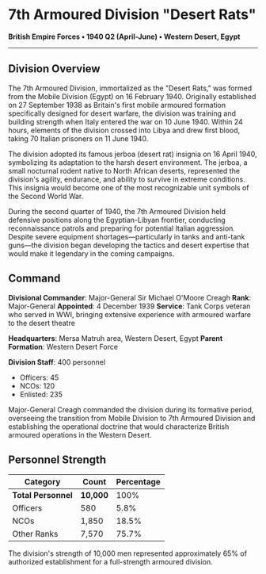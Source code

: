 # 7th Armoured Division "Desert Rats"

**British Empire Forces • 1940 Q2 (April-June) • Western Desert, Egypt**

---

## Division Overview

The 7th Armoured Division, immortalized as the "Desert Rats," was formed from the Mobile Division (Egypt) on 16 February 1940. Originally established on 27 September 1938 as Britain's first mobile armoured formation specifically designed for desert warfare, the division was training and building strength when Italy entered the war on 10 June 1940. Within 24 hours, elements of the division crossed into Libya and drew first blood, taking 70 Italian prisoners on 11 June 1940.

The division adopted its famous jerboa (desert rat) insignia on 16 April 1940, symbolizing its adaptation to the harsh desert environment. The jerboa, a small nocturnal rodent native to North African deserts, represented the division's agility, endurance, and ability to survive in extreme conditions. This insignia would become one of the most recognizable unit symbols of the Second World War.

During the second quarter of 1940, the 7th Armoured Division held defensive positions along the Egyptian-Libyan frontier, conducting reconnaissance patrols and preparing for potential Italian aggression. Despite severe equipment shortages—particularly in tanks and anti-tank guns—the division began developing the tactics and desert expertise that would make it legendary in the coming campaigns.

## Command

**Divisional Commander**: Major-General Sir Michael O'Moore Creagh
**Rank**: Major-General
**Appointed**: 4 December 1939
**Service**: Tank Corps veteran who served in WWI, bringing extensive experience with armoured warfare to the desert theatre

**Headquarters**: Mersa Matruh area, Western Desert, Egypt
**Parent Formation**: Western Desert Force

**Division Staff**: 400 personnel
- Officers: 45
- NCOs: 120
- Enlisted: 235

Major-General Creagh commanded the division during its formative period, overseeing the transition from Mobile Division to 7th Armoured Division and establishing the operational doctrine that would characterize British armoured operations in the Western Desert.

## Personnel Strength

| Category | Count | Percentage |
|----------|-------|------------|
| **Total Personnel** | **10,000** | 100% |
| Officers | 580 | 5.8% |
| NCOs | 1,850 | 18.5% |
| Other Ranks | 7,570 | 75.7% |

The division's strength of 10,000 men represented approximately 65% of authorized establishment for a full-strength armoured division.

